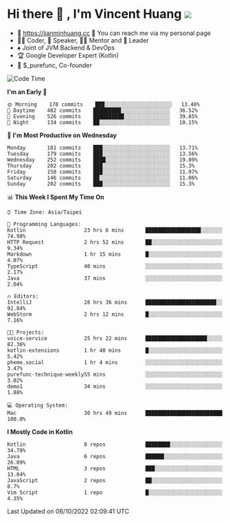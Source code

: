# Hi there 👋 , I'm Vincent Huang ![](https://komarev.com/ghpvc/?username=Jian-Min-Huang)
- 💎 https://jianminhuang.cc 🙋 You can reach me via my personal page
- 👨‍💻 Coder, 🎤 Speaker, 👨‍🏫 Mentor and 🚀 Leader
- ♠️ Joint of JVM Backend & DevOps
- 🏆 Google Developer Expert (Kotlin)
- 💼 $_purefunc, Co-founder

<!--START_SECTION:waka-->
![Code Time](http://img.shields.io/badge/Code%20Time-1%2C048%20hrs%2024%20mins-blue)

**I'm an Early 🐤** 

```text
🌞 Morning    178 commits    ███░░░░░░░░░░░░░░░░░░░░░░   13.48% 
🌆 Daytime    482 commits    █████████░░░░░░░░░░░░░░░░   36.52% 
🌃 Evening    526 commits    ██████████░░░░░░░░░░░░░░░   39.85% 
🌙 Night      134 commits    ██░░░░░░░░░░░░░░░░░░░░░░░   10.15%

```
📅 **I'm Most Productive on Wednesday** 

```text
Monday       181 commits    ███░░░░░░░░░░░░░░░░░░░░░░   13.71% 
Tuesday      179 commits    ███░░░░░░░░░░░░░░░░░░░░░░   13.56% 
Wednesday    252 commits    ████░░░░░░░░░░░░░░░░░░░░░   19.09% 
Thursday     202 commits    ███░░░░░░░░░░░░░░░░░░░░░░   15.3% 
Friday       158 commits    ███░░░░░░░░░░░░░░░░░░░░░░   11.97% 
Saturday     146 commits    ██░░░░░░░░░░░░░░░░░░░░░░░   11.06% 
Sunday       202 commits    ███░░░░░░░░░░░░░░░░░░░░░░   15.3%

```


📊 **This Week I Spent My Time On** 

```text
⌚︎ Time Zone: Asia/Taipei

💬 Programming Languages: 
Kotlin                   23 hrs 6 mins       ██████████████████░░░░░░░   74.98% 
HTTP Request             2 hrs 52 mins       ██░░░░░░░░░░░░░░░░░░░░░░░   9.34% 
Markdown                 1 hr 15 mins        █░░░░░░░░░░░░░░░░░░░░░░░░   4.07% 
TypeScript               40 mins             ░░░░░░░░░░░░░░░░░░░░░░░░░   2.17% 
Java                     37 mins             ░░░░░░░░░░░░░░░░░░░░░░░░░   2.04%

🔥 Editors: 
IntelliJ                 28 hrs 36 mins      ███████████████████████░░   92.84% 
WebStorm                 2 hrs 12 mins       █░░░░░░░░░░░░░░░░░░░░░░░░   7.16%

🐱‍💻 Projects: 
voice-service            25 hrs 22 mins      ████████████████████░░░░░   82.36% 
kotlin-extensions        1 hr 40 mins        █░░░░░░░░░░░░░░░░░░░░░░░░   5.42% 
pheme.social             1 hr 4 mins         ░░░░░░░░░░░░░░░░░░░░░░░░░   3.47% 
purefunc-technique-weekly55 mins             ░░░░░░░░░░░░░░░░░░░░░░░░░   3.02% 
demo1                    34 mins             ░░░░░░░░░░░░░░░░░░░░░░░░░   1.88%

💻 Operating System: 
Mac                      30 hrs 49 mins      █████████████████████████   100.0%

```

**I Mostly Code in Kotlin** 

```text
Kotlin                   8 repos             ████████░░░░░░░░░░░░░░░░░   34.78% 
Java                     6 repos             ██████░░░░░░░░░░░░░░░░░░░   26.09% 
HTML                     3 repos             ███░░░░░░░░░░░░░░░░░░░░░░   13.04% 
JavaScript               2 repos             ██░░░░░░░░░░░░░░░░░░░░░░░   8.7% 
Vim Script               1 repo              █░░░░░░░░░░░░░░░░░░░░░░░░   4.35%

```



 Last Updated on 06/10/2022 02:09:41 UTC
<!--END_SECTION:waka-->
